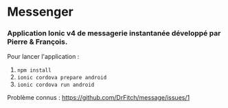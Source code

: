 # Messenger

### Application Ionic v4 de messagerie instantanée développé par Pierre & François.

Pour lancer l'application :

1. `npm install`
2. `ionic cordova prepare android`
3. `ionic cordova run android`

Problème connus : 
https://github.com/DrFitch/message/issues/1
